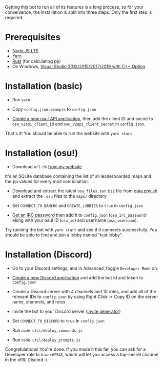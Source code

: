 Getting this bot to run all of its features is a long process, so for your convenience, the installation is split into three steps. Only the first step is required.

# Prerequisites

* [Node.JS LTS](https://nodejs.org/en/)
* [Yarn](https://yarnpkg.com/)
* [Rust](https://doc.rust-lang.org/cargo/getting-started/installation.html) (for calculating pp)
* On Windows, [Visual Studio 2013/2015/2017/2019 with C++ Option](https://docs.microsoft.com/en-us/visualstudio/install/install-visual-studio?view=vs-2022)

# Installation (basic)

* Run `yarn`

* Copy `config.json.example` to `config.json`

* [Create a new osu! API application](https://osu.ppy.sh/home/account/edit#new-oauth-application), then add the client ID and secret to `osu_v2api_client_id` and `osu_v2api_client_secret` in `config.json`.

That's it! You should be able to run the website with `yarn start`.

# Installation (osu!)

* Download `orl.db` [from my website](https://osu.kiwec.net/orl.db)

It's an SQLite database containing the list of all leaderboarded maps and the pp values for every mod combination.

* Download and extract the latest `osu_files.tar.bz2` file from [data.ppy.sh](https://data.ppy.sh/) and extract the `.osu` files to the `maps/` directory

* Set `CONNECT_TO_BANCHO` and `CREATE_LOBBIES` to `true` in `config.json`

* [Get an IRC password](https://osu.ppy.sh/p/irc) then add it to `config.json` (`osu_irc_password`) along with your osu! ID (`osu_id`) and username (`osu_username`).

Try running the bot with `yarn start` and see if it connects successfully. You should be able to find and join a lobby named "test lobby".

# Installation (Discord)

* Go to your Discord settings, and in Advanced, toggle `Developer Mode` on.

* [Create a new Discord application](https://discord.com/developers/applications) and add the bot id and token to `config.json`

* Create a Discord server with 4 channels and 10 roles, and add all of the relevant IDs to `config.json` by using Right Click -> Copy ID on the server name, channels, and roles

* Invite the bot to your Discord server ([invite generator](https://discordapi.com/permissions.html))

* Set `CONNECT_TO_DISCORD` to `true` in `config.json`

* Run `node util/deploy_commands.js`

* Run `node util/deploy_prompts.js`

Congratulations! You're done. If you made it this far, you can ask for a Developer role to `kiwec#2548`, which will let you access a top-secret channel in the o!RL Discord :)
